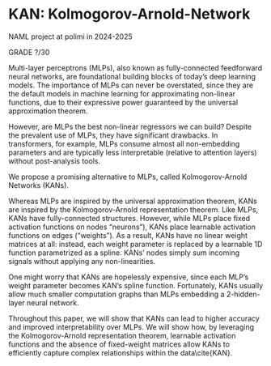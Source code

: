 # KAN: Kolmogorov-Arnold-Network
NAML project at polimi in 2024-2025

GRADE ?/30

Multi-layer perceptrons (MLPs), also known as fully-connected feedforward neural networks, are foundational building blocks of today’s deep learning models. The importance of MLPs can never be overstated, since they are the default models in machine learning for approximating non-linear functions, due to their expressive power guaranteed by the universal approximation theorem. 

However, are MLPs the best non-linear regressors we can build? Despite the prevalent use of MLPs, they have significant drawbacks. In transformers, for example, MLPs consume almost all non-embedding parameters and are typically less interpretable (relative to attention layers) without post-analysis tools.

We propose a promising alternative to MLPs, called Kolmogorov-Arnold Networks (KANs). 

Whereas MLPs are inspired by the universal approximation theorem, KANs are inspired by the Kolmogorov-Arnold representation theorem. Like MLPs, KANs have fully-connected structures. However, while MLPs place fixed activation functions on nodes “neurons”), KANs place learnable activation functions on edges (“weights”). As a result, KANs have no linear weight matrices at all: instead, each weight parameter is replaced by a learnable 1D function parametrized as a spline. KANs’ nodes simply sum incoming signals without applying any non-linearities. 

One might worry that KANs are hopelessly expensive, since each MLP’s weight parameter becomes KAN’s spline function. Fortunately, KANs usually allow much smaller computation graphs than MLPs embedding a 2-hidden-layer neural network.

Throughout this paper, we will show that KANs can lead to higher accuracy and improved interpretability over MLPs. We will show how, by leveraging the Kolmogorov-Arnold representation theorem, learnable activation functions and the absence of fixed-weight matrices allow KANs to efficiently capture complex relationships within the data\cite{KAN}.
